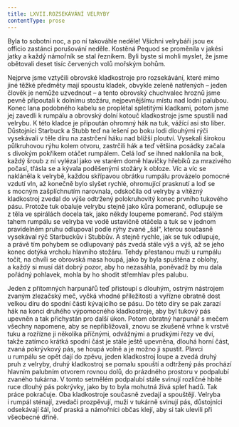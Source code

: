```yaml
---
title: LXVII.ROZSEKÁVÁNÍ VELRYBY
contentType: prose
---
```


  

Byla to sobotní noc, a po ní takováhle neděle! Všichni velrybáři jsou ex officio zastánci porušování neděle. Kostěná Pequod se proměnila v jakési jatky a každý námořník se stal řezníkem. Byli byste si mohli myslet, že jsme obětovali deset tisíc červených volů mořským bohům.

Nejprve jsme vztyčili obrovské kladkostroje pro rozsekávání, které mimo jiné těžké předměty mají spoustu kladek, obvykle zeleně natřených – jeden člověk je nemůže uzvednout – a tento obrovský chuchvalec hroznů jsme pevně připoutali k dolnímu stožáru, nejpevnějšímu místu nad lodní palubou. Konec lana podobného kabelu se proplétal spletitými kladkami, potom jsme jej zavedli k rumpálu a obrovský dolní kotouč kladkostroje jsme spustili nad velrybu. K této kladce je připoután ohromný hák na tuk, vážící asi sto liber. Důstojníci Starbuck a Stubb teď na lešení po boku lodi dlouhými rýči vysekávali v těle díru na zastrčení háku nad bližší ploutví. Vysekali širokou půlkruhovou rýhu kolem otvoru, zastrčili hák a teď většina posádky začala s divokým pokřikem otáčet rumpálem. Celá loď se ihned naklonila na bok, každý šroub z ní vylézal jako ve starém domě hlavičky hřebíků za mrazivého počasí, třásla se a kývala poděšenými stožáry k obloze. Víc a víc se nakláněla k velrybě, každou skřípavou obrátku rumpálu provázelo pomocné vzdutí vln, až konečně bylo slyšet rychlé, ohromující prasknutí a loď se s mocným zašplíchnutím narovnala, odskočila od velryby a vítězný kladkostroj zvedal do výše odtržený polokruhovitý konec prvního tukového pásu. Protože tuk obaluje velrybu stejně jako kůra pomeranč, odlupuje se z těla ve spirálách docela tak, jako někdy loupeme pomeranč. Pod stálým tahem rumpálu se velryba ve vodě ustavičně otáčela a tuk se v jednom pravidelném pruhu odlupoval podle rýhy zvané „šál“, kterou současně vysekával rýč Starbuckův i Stubbův. A stejně rychle, jak se tuk odlupuje, a právě tím pohybem se odlupovaný pás zvedá stále výš a výš, až se jeho konec dotýká vrcholu hlavního stožáru. Tehdy přestanou muži u rumpálu točit, na chvíli se obrovská masa houpá, jako by byla spuštěna z oblohy, a každý si musí dát dobrý pozor, aby ho nezasáhla, poněvadž by mu dala pořádný pohlavek, mohla by ho shodit střemhlav přes palubu.

Jeden z přítomných harpunářů teď přistoupí s dlouhým, ostrým nástrojem zvaným zlezačský meč, vyčká vhodné příležitosti a vyřízne obratně dost velkou díru do spodní části kývajícího se pásu. Do této díry se pak zarazí hák na konci druhého výpomocného kladkostroje, aby byl tukový pás upevněn a tak přichystán pro další úkon. Potom obratný harpunář s mečem všechny napomene, aby se nepřibližovali, znovu se zkušeně vrhne k vrstvě tuku a rozřízne ji několika příčnými, odvážnými a prudkými řezy ve dví, takže zatímco krátká spodní část je stále ještě upevněna, dlouhá horní část, zvaná pokrývkový pás, se houpá volně a je možno ji spustit. Plavci u rumpálu se opět dají do zpěvu, jeden kladkostroj loupe a zvedá druhý pruh z velryby, druhý kladkostroj se pomalu spouští a odtržený pás prochází hlavním palubním otvorem rovnou dolů, do prázdného prostoru v podpalubí zvaného tukárna. V tomto setmělém podpalubí stále svinují rozličné hbité ruce dlouhý pás pokrývky, jako by to byla mohutná živá spleť hadů. Tak práce pokračuje. Oba kladkostroje současně zvedají a spouštějí. Velryba i rumpál sténají, zvedači prozpěvují, muži v tukárně svinují pás, důstojníci odsekávají šál, loď praská a námořníci občas klejí, aby si tak ulevili při všeobecné dřině.
